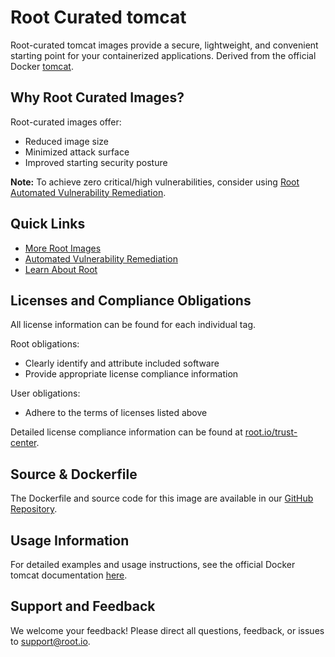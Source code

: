 # Root Curated tomcat

Root-curated tomcat images provide a secure, lightweight, and convenient starting point for your containerized applications. Derived from the official Docker [tomcat](https://hub.docker.com/_/tomcat).

## Why Root Curated Images?
Root-curated images offer:
- Reduced image size
- Minimized attack surface
- Improved starting security posture

**Note:** To achieve zero critical/high vulnerabilities, consider using [Root Automated Vulnerability Remediation](https://app.root.io).

## Quick Links
- [More Root Images](https://images.root.io)
- [Automated Vulnerability Remediation](https://app.root.io)
- [Learn About Root](https://www.root.io)

## Licenses and Compliance Obligations
All license information can be found for each individual tag.

Root obligations:
- Clearly identify and attribute included software
- Provide appropriate license compliance information

User obligations:
- Adhere to the terms of licenses listed above

Detailed license compliance information can be found at [root.io/trust-center](https://root.io/trust-center).

## Source & Dockerfile
The Dockerfile and source code for this image are available in our [GitHub Repository](https://github.com/rootio-avr/public-image-catalog/tree/main/debian/tomcat/).

## Usage Information
For detailed examples and usage instructions, see the official Docker tomcat documentation [here](https://hub.docker.com/_/tomcat).

## Support and Feedback
We welcome your feedback! Please direct all questions, feedback, or issues to [support@root.io](mailto:support@root.io).